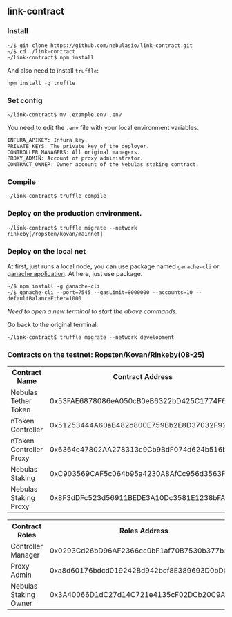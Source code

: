 ## link-contract

### Install

```
~/$ git clone https://github.com/nebulasio/link-contract.git
~/$ cd ./link-contract
~/link-contract$ npm install
```

And also need to install `truffle`:

```
npm install -g truffle
```

### Set config

```
~/link-contract$ mv .example.env .env
```

You need to edit the `.env` file with your local environment variables.

```
INFURA_APIKEY: Infura key.
PRIVATE_KEYS: The private key of the deployer.
CONTROLLER_MANAGERS: All original managers.
PROXY_ADMIN: Account of proxy administrator.
CONTRACT_OWNER: Owner account of the Nebulas staking contract.
```

### Compile

```
~/link-contract$ truffle compile
```


### Deploy on the production environment.

```
~/link-contract$ truffle migrate --network rinkeby[/ropsten/kovan/mainnet]
```

### Deploy on the local net

At first, just runs a local node, you can use package named `ganache-cli` or [ganache application](https://www.trufflesuite.com/ganache). At here, just use package.

```
~/$ npm install -g ganache-cli
~/$ ganache-cli --port=7545 --gasLimit=8000000 --accounts=10 --defaultBalanceEther=1000
```

*Need to open a new terminal to start the above commands.*

Go back to the original terminal:

```
~/link-contract$ truffle migrate --network development
```

### Contracts on the testnet: Ropsten/Kovan/Rinkeby(08-25)

<table>
	<tr>
        <th>Contract Name</th>
    	<th>Contract Address</th>
	</tr>
	<tr>
		<td> Nebulas Tether Token </td>
		<td> 0x53FAE6878086eA050cB0eB6322bD425C1774F675 </td>
	</tr>
	<tr>
		<td> nToken Controller </td>
		<td> 0x51253444A60aB482d800E759Bb2E8D37032F9298 </td>
	</tr>
	<tr>
		<td> nToken Controller Proxy </td>
		<td> 0x6364e47802AA278313c9Cb9BdF074d624b516bb9 </td>
	</tr>
	<tr>
		<td> Nebulas Staking </td>
		<td> 0xC903569CAF5c064b95a4230A8AfCc956d3563FFf </td>
	</tr>
	<tr>
		<td> Nebulas Staking Proxy </td>
		<td> 0x8F3dDFc523d56911BEDE3A10Dc3581E1238bFAca </td>
	</tr>
</table>

<table>
    <tr>
        <th> Contract Roles </th>
    	<th> Roles Address </th>
	</tr>
    <tr>
		<td> Controller Manager </td>
		<td> 0x0293Cd26bD96AF2366cc0bF1af70B7530b377b55</td>
	</tr>
	<tr>
		<td> Proxy Admin </td>
		<td> 0xa8d60176bdcd019242Bd942bcf8E389693D0bD80</td>
	</tr>
	<tr>
		<td> Nebulas Staking Owner </td>
		<td> 0x3A40066D1dC27d14C721e4135cF02DCb20C9AFE0</td>
	</tr>
</table>
